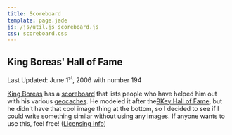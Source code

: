 ```yaml
---
title: Scoreboard
template: page.jade
js: /js/util.js scoreboard.js
css: scoreboard.css
---
```


King Boreas' Hall of Fame
-------------------------

Last Updated: June 1<sup>st</sup>, 2006 with number 194

[King Boreas] has a [scoreboard] that lists people who have helped him out with his various [geocaches].  He modeled it after the[9Key Hall of Fame], but he didn't have that cool image thing at the bottom, so I decided to see if I could write something similar without using any images.  If anyone wants to use this, feel free!  ([Licensing info])

[King Boreas]: http://www.geocaching.com/profile/?guid=3434ebbf-7b30-42c0-a876-24249b7c495e
[Scoreboard]: http://websports.8m.com/HTML/hall_of_fame-maintenance.html
[Geocaches]: http://www.geocaching.com/
[9Key Hall of Fame]: http://www.9key.com/hall_of_fame.asp
[Licensing Info]: /license.html

<div id="scoreboard"></div>
